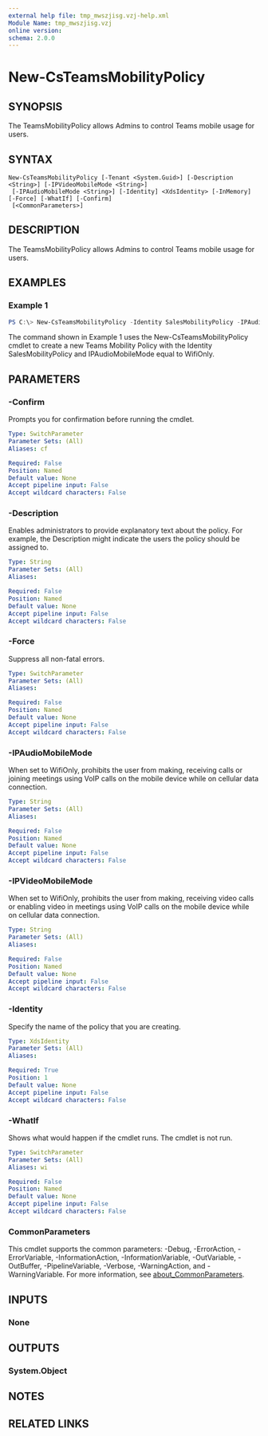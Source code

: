 ```yaml
---
external help file: tmp_mwszjisg.vzj-help.xml
Module Name: tmp_mwszjisg.vzj
online version:
schema: 2.0.0
---
```


# New-CsTeamsMobilityPolicy

## SYNOPSIS
The TeamsMobilityPolicy allows Admins to control Teams mobile usage for users. 

## SYNTAX

```
New-CsTeamsMobilityPolicy [-Tenant <System.Guid>] [-Description <String>] [-IPVideoMobileMode <String>]
 [-IPAudioMobileMode <String>] [-Identity] <XdsIdentity> [-InMemory] [-Force] [-WhatIf] [-Confirm]
 [<CommonParameters>]
```

## DESCRIPTION
The TeamsMobilityPolicy allows Admins to control Teams mobile usage for users. 

## EXAMPLES

### Example 1
```powershell
PS C:\> New-CsTeamsMobilityPolicy -Identity SalesMobilityPolicy -IPAudioMobileMode "WifiOnly"
```

The command shown in Example 1 uses the New-CsTeamsMobilityPolicy cmdlet to create a new Teams Mobility Policy with the Identity SalesMobilityPolicy and IPAudioMobileMode equal to WifiOnly. 


## PARAMETERS

### -Confirm
Prompts you for confirmation before running the cmdlet.

```yaml
Type: SwitchParameter
Parameter Sets: (All)
Aliases: cf

Required: False
Position: Named
Default value: None
Accept pipeline input: False
Accept wildcard characters: False
```

### -Description
Enables administrators to provide explanatory text about the policy. For example, the Description might indicate the users the policy should be assigned to.

```yaml
Type: String
Parameter Sets: (All)
Aliases:

Required: False
Position: Named
Default value: None
Accept pipeline input: False
Accept wildcard characters: False
```

### -Force
Suppress all non-fatal errors.

```yaml
Type: SwitchParameter
Parameter Sets: (All)
Aliases:

Required: False
Position: Named
Default value: None
Accept pipeline input: False
Accept wildcard characters: False
```

### -IPAudioMobileMode
When set to WifiOnly, prohibits the user from making, receiving calls or joining meetings using VoIP calls on the mobile device while on cellular data connection.

```yaml
Type: String
Parameter Sets: (All)
Aliases:

Required: False
Position: Named
Default value: None
Accept pipeline input: False
Accept wildcard characters: False
```

### -IPVideoMobileMode
When set to WifiOnly, prohibits the user from making, receiving video calls or enabling video in meetings using VoIP calls on the mobile device while on cellular data connection.

```yaml
Type: String
Parameter Sets: (All)
Aliases:

Required: False
Position: Named
Default value: None
Accept pipeline input: False
Accept wildcard characters: False
```

### -Identity
Specify the name of the policy that you are creating.

```yaml
Type: XdsIdentity
Parameter Sets: (All)
Aliases:

Required: True
Position: 1
Default value: None
Accept pipeline input: False
Accept wildcard characters: False
```

### -WhatIf
Shows what would happen if the cmdlet runs.
The cmdlet is not run.

```yaml
Type: SwitchParameter
Parameter Sets: (All)
Aliases: wi

Required: False
Position: Named
Default value: None
Accept pipeline input: False
Accept wildcard characters: False
```

### CommonParameters
This cmdlet supports the common parameters: -Debug, -ErrorAction, -ErrorVariable, -InformationAction, -InformationVariable, -OutVariable, -OutBuffer, -PipelineVariable, -Verbose, -WarningAction, and -WarningVariable. For more information, see [about_CommonParameters](http://go.microsoft.com/fwlink/?LinkID=113216).

## INPUTS

### None

## OUTPUTS

### System.Object
## NOTES

## RELATED LINKS
